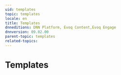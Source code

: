 ```yaml
---
uid: templates
topic: templates
locale: en
title: Templates
dnneditions: DNN Platform, Evoq Content,Evoq Engage
dnnversion: 09.02.00
parent-topic: templates
related-topics:
---
```


# Templates